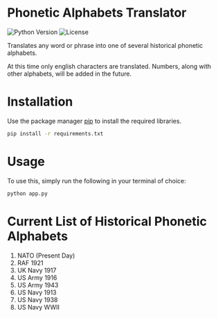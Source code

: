 # Phonetic Alphabets Translator
![Python Version](https://img.shields.io/pypi/pyversions/plotly)
![License](https://img.shields.io/github/license/Durhamster/Phonetic-Alphabets-Translator?style=for-the-badge)

 Translates any word or phrase into one of several historical phonetic alphabets.

At this time only english characters are translated. Numbers, along with other alphabets,
will be added in the future.

# Installation

Use the package manager [pip](https://pip.pypa.io/en/stable/) to install the required libraries.

```bash
pip install -r requirements.txt
```
# Usage

To use this, simply run the following in your terminal of choice:

```bash
python app.py
```

# Current List of Historical Phonetic Alphabets

1. NATO (Present Day)
1. RAF 1921
1. UK Navy 1917
1. US Army 1916
1. US Army 1943
1. US Navy 1913
1. US Navy 1938
1. US Navy WWII
